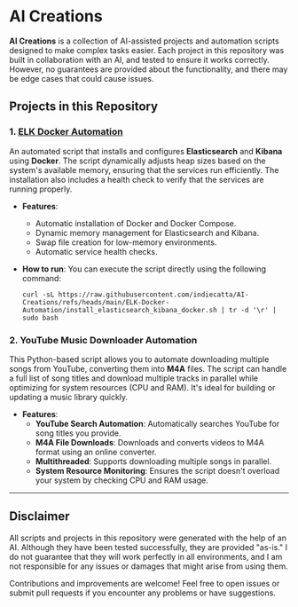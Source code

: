 # AI Creations

**AI Creations** is a collection of AI-assisted projects and automation scripts designed to make complex tasks easier. Each project in this repository was built in collaboration with an AI, and tested to ensure it works correctly. However, no guarantees are provided about the functionality, and there may be edge cases that could cause issues.

## Projects in this Repository

### 1. [ELK Docker Automation](./ELK-Docker-Automation/README.md)
An automated script that installs and configures **Elasticsearch** and **Kibana** using **Docker**. The script dynamically adjusts heap sizes based on the system's available memory, ensuring that the services run efficiently. The installation also includes a health check to verify that the services are running properly.

- **Features**:
  - Automatic installation of Docker and Docker Compose.
  - Dynamic memory management for Elasticsearch and Kibana.
  - Swap file creation for low-memory environments.
  - Automatic service health checks.

- **How to run**: You can execute the script directly using the following command:
  
  ```
  curl -sL https://raw.githubusercontent.com/indiecatta/AI-Creations/refs/heads/main/ELK-Docker-Automation/install_elasticsearch_kibana_docker.sh | tr -d '\r' | sudo bash
  ```

### 2. YouTube Music Downloader Automation

This Python-based script allows you to automate downloading multiple songs from YouTube, converting them into **M4A** files. The script can handle a full list of song titles and download multiple tracks in parallel while optimizing for system resources (CPU and RAM). It's ideal for building or updating a music library quickly.

- **Features**:
  - **YouTube Search Automation**: Automatically searches YouTube for song titles you provide.
  - **M4A File Downloads**: Downloads and converts videos to M4A format using an online converter.
  - **Multithreaded**: Supports downloading multiple songs in parallel.
  - **System Resource Monitoring**: Ensures the script doesn't overload your system by checking CPU and RAM usage.

---

## Disclaimer

All scripts and projects in this repository were generated with the help of an AI. Although they have been tested successfully, they are provided "as-is." I do not guarantee that they will work perfectly in all environments, and I am not responsible for any issues or damages that might arise from using them.

Contributions and improvements are welcome! Feel free to open issues or submit pull requests if you encounter any problems or have suggestions.

